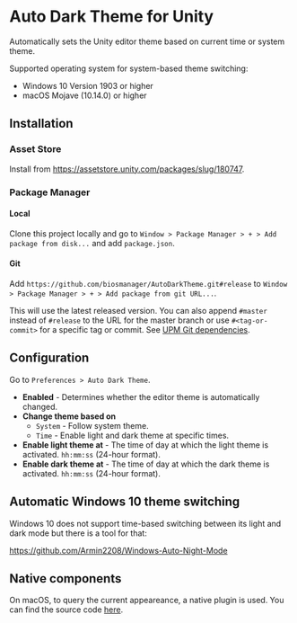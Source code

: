 # Auto Dark Theme for Unity

Automatically sets the Unity editor theme based on current time or system theme. 

Supported operating system for system-based theme switching:

* Windows 10 Version 1903 or higher
* macOS Mojave (10.14.0) or higher

## Installation

### Asset Store

Install from https://assetstore.unity.com/packages/slug/180747.

### Package Manager

#### Local

Clone this project locally and go to `Window > Package Manager > + > Add package from disk...` and add `package.json`.

#### Git

Add `https://github.com/biosmanager/AutoDarkTheme.git#release` to `Window > Package Manager > + > Add package from git URL...`.

This will use the latest released version. You can also append `#master` instead of `#release` to the URL for the master branch or use `#<tag-or-commit>` for a specific tag or commit. See [UPM Git dependencies](https://docs.unity3d.com/Manual/upm-git.html).

## Configuration

Go to `Preferences > Auto Dark Theme`.

* **Enabled** - Determines whether the editor theme is automatically changed.
* **Change theme based on** 
  * `System` - Follow system theme.
  * `Time` - Enable light and dark theme at specific times.
* **Enable light theme at** - The time of day at which the light theme is activated. `hh:mm:ss` (24-hour format).
* **Enable dark theme at** - The time of day at which the dark theme is activated. `hh:mm:ss` (24-hour format).

## Automatic Windows 10 theme switching
Windows 10 does not support time-based switching between its light and dark mode but there is a tool for that:

https://github.com/Armin2208/Windows-Auto-Night-Mode

## Native components

On macOS, to query the current appeareance, a native plugin is used. You can find the source code [here](https://github.com/biosmanager/AutoDarkTheme-Native).
